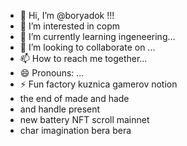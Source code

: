 - 👋 Hi, I’m @boryadok !!!
- 👀 I’m interested in copm
- 🌱 I’m currently learning ingeneering...
- 💞️ I’m looking to collaborate on ...
- 📫 How to reach me together...
- 😄 Pronouns: ...
- ⚡ Fun factory kuznica gamerov notion
- the end of made and hade
- and handle present
- new battery NFT scroll mainnet
- char imagination bera bera
